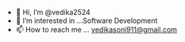 - 👋 Hi, I’m @vedika2524
- 👀 I’m interested in ...Software Development
- 📫 How to reach me ... vedikasoni911@gmail.com
  

<!---
vedika2524/vedika2524 is a ✨ special ✨ repository because its `README.md` (this file) appears on your GitHub profile.
You can click the Preview link to take a look at your changes.
--->
